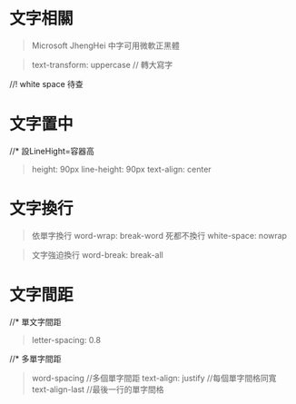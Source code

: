 # 文字相關
> Microsoft JhengHei 中字可用微軟正黑體

> text-transform: uppercase // 轉大寫字

//! white space 待查

# 文字置中 
//* 設LineHight=容器高
> height: 90px line-height: 90px text-align: center

# 文字換行
>依單字換行 word-wrap: break-word
>死都不換行 white-space: nowrap

>文字強迫換行 word-break: break-all

# 文字間距
//* 單文字間距 
> letter-spacing: 0.8

//* 多單字間距
> word-spacing           //多個單字間距
> text-align: justify    //每個單字間格同寬
> text-align-last        //最後一行的單字間格